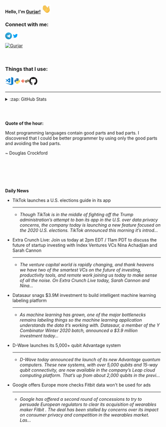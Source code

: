 #### Hello, I'm [Gurjar!](https://GurjarKing.github.io) <img src="https://raw.githubusercontent.com/ABSphreak/ABSphreak/master/gifs/Hi.gif" width="30px"></h2>


### Connect with me:

[<img align="left" alt="Gurjar | Telegram" width="22px" src="https://raw.githubusercontent.com/github/explore/80688e429a7d4ef2fca1e82350fe8e3517d3494d/topics/telegram/telegram.png" />][Telegram]
[<img align="left" alt="Gurjar | Twitter" width="22px" src="https://raw.githubusercontent.com/github/explore/80688e429a7d4ef2fca1e82350fe8e3517d3494d/topics/twitter/twitter.png" />][Twitter]
<br >
<br >
<a href="https://github.com/GurjarKing"><img src="https://komarev.com/ghpvc/?username=GurjarKing" alt="Gurjar" /></a> <br />
<br />
<br />
<!-- <br >

![](https://visitor-badge.glitch.me/badge?page_id=GurjarKing)

<br /> -->

### Things that I use:

[<img align="left" alt="Visual Studio Code" width="26px" src="https://raw.githubusercontent.com/github/explore/80688e429a7d4ef2fca1e82350fe8e3517d3494d/topics/visual-studio-code/visual-studio-code.png" />][VSCode]
[<img align="left" alt="Python" width="26px" src="https://raw.githubusercontent.com/github/explore/80688e429a7d4ef2fca1e82350fe8e3517d3494d/topics/python/python.png" />][Python]
[<img align="left" alt="Git" width="26px" src="https://raw.githubusercontent.com/github/explore/80688e429a7d4ef2fca1e82350fe8e3517d3494d/topics/git/git.png" />][Git]
[<img align="left" alt="GitHub" width="26px" src="https://raw.githubusercontent.com/github/explore/78df643247d429f6cc873026c0622819ad797942/topics/github/github.png" />][Github]

<br />
<br />

---
<details>
  <summary>:zap: GitHub Stats</summary>

<img align="left" alt="Gurjar's Github Stats" src="https://github-readme-stats.vercel.app/api?username=GurjarKing&show_icons=true&hide_border=true&count_private=true&include_all_commit=true&theme=algolia" />

</details>

<!-- ### 🔔 My latest tweet
<a href="https://twitter.com/Gurjar_King43" target="_blank">
	<img src="https://github.com/GurjarKing/GurjarKing/raw/master/tweet.png" width="70%" align="center" alt="Click to view on Twitter" title="My latest tweet, as an image"/>
</a> -->
<br>

<pre>

</pre>

**Quote of the hour:**

Most programming languages contain good parts and bad parts. I discovered that I could be better programmer by using only the good parts and avoiding the bad parts.

~ Douglas Crockford
<pre>

</pre>
<br>
<pre>


</pre>
<strong>Daily News</strong>
  
  - TikTok launches a U.S. elections guide in its app
     <hr/>
     
      - *Though TikTok is in the middle of fighting off the Trump administration’s attempt to ban its app in the U.S. over data privacy concerns, the company today is launching a new feature focused on the 2020 U.S. elections. TikTok announced this morning it’s introd…*
     
  - Extra Crunch Live: Join us today at 2pm EDT / 11am PDT to discuss the future of startup investing with Index Ventures VCs Nina Achadjian and Sarah Cannon
      <hr/>
      
      - *The venture capital world is rapidly changing, and thank heavens we have two of the smartest VCs on the future of investing, productivity tools, and remote work joining us today to make sense of all the noise. On Extra Crunch Live today, Sarah Cannon and Nina…*
      
  - Datasaur snags $3.9M investment to build intelligent machine learning labeling platform
      <hr/>
      
      - *As machine learning has grown, one of the major bottlenecks remains labeling things so the machine learning application understands the data it’s working with. Datasaur, a member of the Y Combinator Winter 2020 batch, announced a $3.9 million investment today…*
      
  - D-Wave launches its 5,000+ qubit Advantage system
      <hr/>
      
      - *D-Wave today announced the launch of its new Advantage quantum computers. These new systems, with over 5,000 qubits and 15-way qubit connectivity, are now available in the company’s Leap cloud computing platform. That’s up from about 2,000 qubits in the previ…*
       
  - Google offers Europe more checks Fitbit data won't be used for ads
      <hr/>
       
       - *Google has offered a second round of concessions to try to persuade European regulators to clear its acquisition of wearables maker Fitbit . The deal has been stalled by concerns over its impact on consumer privacy and competition in the wearables market. Las…*
      

<br />

[VSCode]: https://code.visualstudio.com/
[Python]: https://www.python.org/
[Git]: https://git-scm.com/
[Github]: https://github.com/
[Telegram]: https://t.me/Gurjar_King/
[Twitter]: https://twitter.com/Gurjar_King43/
